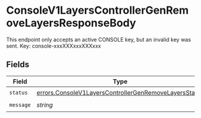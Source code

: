 # ConsoleV1LayersControllerGenRemoveLayersResponseBody

This endpoint only accepts an active CONSOLE key, but an invalid key was sent. Key: console-xxxXXXxxxXXXxxx


## Fields

| Field                                                                                                                          | Type                                                                                                                           | Required                                                                                                                       | Description                                                                                                                    |
| ------------------------------------------------------------------------------------------------------------------------------ | ------------------------------------------------------------------------------------------------------------------------------ | ------------------------------------------------------------------------------------------------------------------------------ | ------------------------------------------------------------------------------------------------------------------------------ |
| `status`                                                                                                                       | [errors.ConsoleV1LayersControllerGenRemoveLayersStatus](../../models/errors/consolev1layerscontrollergenremovelayersstatus.md) | :heavy_check_mark:                                                                                                             | N/A                                                                                                                            |
| `message`                                                                                                                      | *string*                                                                                                                       | :heavy_check_mark:                                                                                                             | N/A                                                                                                                            |